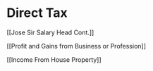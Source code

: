 # Direct Tax

[[Jose Sir Salary Head Cont.]]

[[Profit and Gains from Business or Profession]]

[[Income From House Property]]